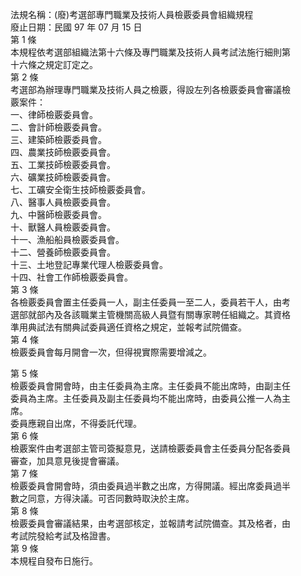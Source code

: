 法規名稱：(廢)考選部專門職業及技術人員檢覈委員會組織規程  
廢止日期：民國 97 年 07 月 15 日  
第 1 條  
本規程依考選部組織法第十六條及專門職業及技術人員考試法施行細則第  
十六條之規定訂定之。  
第 2 條  
考選部為辦理專門職業及技術人員之檢覈，得設左列各檢覈委員會審議檢  
覈案件：  
一、律師檢覈委員會。  
二、會計師檢覈委員會。  
三、建築師檢覈委員會。  
四、農業技師檢覈委員會。  
五、工業技師檢覈委員會。  
六、礦業技師檢覈委員會。  
七、工礦安全衛生技師檢覈委員會。  
八、醫事人員檢覈委員會。  
九、中醫師檢覈委員會。  
十、獸醫人員檢覈委員會。  
十一、漁船船員檢覈委員會。  
十二、營養師檢覈委員會。  
十三、土地登記專業代理人檢覈委員會。  
十四、社會工作師檢覈委員會。  
第 3 條  
各檢覈委員會置主任委員一人，副主任委員一至二人，委員若干人，由考  
選部就部內及各該職業主管機關高級人員暨有關專家聘任組織之。其資格  
準用典試法有關典試委員適任資格之規定，並報考試院備查。  
第 4 條  
檢覈委員會每月開會一次，但得視實際需要增減之。  


第 5 條  
檢覈委員會開會時，由主任委員為主席。主任委員不能出席時，由副主任  
委員為主席。主任委員及副主任委員均不能出席時，由委員公推一人為主  
席。  
委員應親自出席，不得委託代理。  
第 6 條  
檢覈案件由考選部主管司簽擬意見，送請檢覈委員會主任委員分配各委員  
審查，加具意見後提會審議。  
第 7 條  
檢覈委員會開會時，須由委員過半數之出席，方得開議。經出席委員過半  
數之同意，方得決議。可否同數時取決於主席。  
第 8 條  
檢覈委員會審議結果，由考選部核定，並報請考試院備查。其及格者，由  
考試院發給考試及格證書。  
第 9 條  
本規程自發布日施行。  


